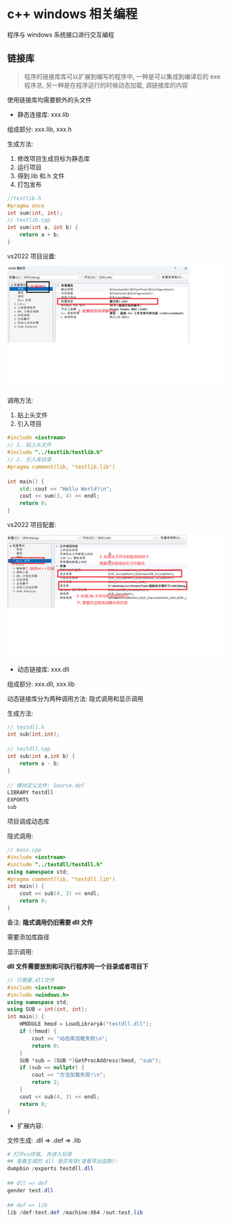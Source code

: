 # c++ windows 相关编程

程序与 windows 系统接口进行交互编程

## 链接库

> 程序的链接库库可以扩展到编写的程序中, 一种是可以集成到编译后的 exe 程序总, 另一种是在程序运行的时候动态加载, 调链接库的内容

使用链接库均需要额外的头文件

- 静态连接库: xxx.lib

组成部分: xxx.lib, xxx.h

生成方法:

1. 修改项目生成目标为静态库
2. 运行项目
3. 得到.lib 和.h 文件
4. 打包发布

```c++
//testlib.h
#pragma once
int sum(int, int);
// testlib.cpp
int sum(int a, int b) {
    return a + b;
}
```

vs2022 项目设置:

![静态库](../img/static-lib-exportpng.png)

调用方法:

1. 贴上头文件
2. 引入项目

```c++
#include <iostream>
// 1. 贴上头文件
#include "../testlib/testlib.h"
// 2. 引入库目录
#pragma comment(lib, "testlib.lib")

int main() {
    std::cout << "Hello World!\n";
    cout << sum(3, 4) << endl;
    return 0;
}
```

vs2022 项目配置:

![](../img/static-lib-import.png)

- 动态链接库: xxx.dll

组成部分: xxx.dll, xxx.lib

动态链接库分为两种调用方法: 隐式调用和显示调用

生成方法:

```c++
// testdll.h
int sub(int,int);

// testdll.cpp
int sub(int a,int b) {
    return a - b;
}

// 模块定义文件: Source.def
LIBRARY testdll
EXPORTS
sub
```

项目调成动态库

隐式调用:

```c++
// main.cpp
#include <iostream>
#include "../testdll/testdll.h"
using namespace std;
#pragma comment(lib, "testdll.lib")
int main() {
    cout << sub(4, 3) << endl;
    return 0;
}
```

备注: **隐式调用仍旧需要 dll 文件**

需要添加库路径

显示调用:

**dll 文件需要放到和可执行程序同一个目录或者项目下**

```c++
// 只需要.dll文件
#include <iostream>
#include <windows.h>
using namespace std;
using SUB = int(int, int);
int main() {
    HMODULE hmod = LoadLibraryA("testdll.dll");
    if (!hmod) {
        cout << "动态库加载失败\n";
        return 0;
    }
    SUB *sub = (SUB *)GetProcAddress(hmod, "sub");
    if (sub == nullptr) {
        cout << "方法加载失败!\n";
        return 2;
    }
    cout << sub(4, 3) << endl;
    return 0;
}
```

- 扩展内容:

文件生成: .dll => .def => .lib

```powershell
# 打开vs终端, 并进入目录
## 查看生成的 dll 是否有效(查看导出函数):
dumpbin /exports testdll.dll

## dll => def
gender test.dll

## def => lib
lib /def:test.def /machine:X64 /out:test.lib
```
